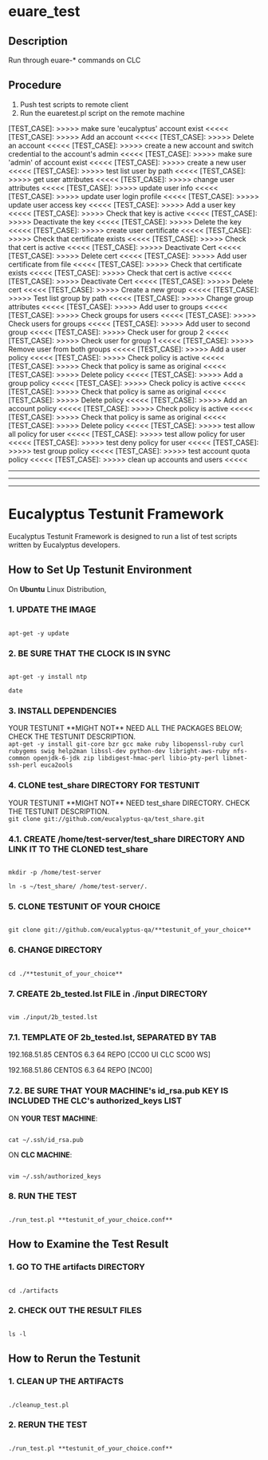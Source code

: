 
euare_test
==========

## Description

Run through euare-* commands on CLC

## Procedure

1. Push test scripts to remote client
2. Run the euaretest.pl script on the remote machine

[TEST_CASE]: >>>>> make sure 'eucalyptus' account exist <<<<<
[TEST_CASE]: >>>>> Add an account <<<<<
[TEST_CASE]: >>>>> Delete an account <<<<<
[TEST_CASE]: >>>>> create a new account and switch credential to the account's admin <<<<<
[TEST_CASE]: >>>>> make sure 'admin' of account exist <<<<<
[TEST_CASE]: >>>>> create a new user <<<<<
[TEST_CASE]: >>>>> test list user by path <<<<<
[TEST_CASE]: >>>>> get user attributes <<<<<
[TEST_CASE]: >>>>> change user attributes <<<<<
[TEST_CASE]: >>>>> update user info <<<<<
[TEST_CASE]: >>>>> update user login profile <<<<<
[TEST_CASE]: >>>>> update user access key <<<<<
[TEST_CASE]: >>>>> Add a user key <<<<<
[TEST_CASE]: >>>>> Check that key is active <<<<<
[TEST_CASE]: >>>>> Deactivate the key <<<<<
[TEST_CASE]: >>>>> Delete the key <<<<<
[TEST_CASE]: >>>>> create user certificate <<<<<
[TEST_CASE]: >>>>> Check that certificate exists <<<<<
[TEST_CASE]: >>>>> Check that cert is active <<<<<
[TEST_CASE]: >>>>> Deactivate Cert <<<<<
[TEST_CASE]: >>>>> Delete cert <<<<<
[TEST_CASE]: >>>>> Add user certificate from file <<<<<
[TEST_CASE]: >>>>> Check that certificate exists <<<<<
[TEST_CASE]: >>>>> Check that cert is active <<<<<
[TEST_CASE]: >>>>> Deactivate Cert <<<<<
[TEST_CASE]: >>>>> Delete cert <<<<<
[TEST_CASE]: >>>>> Create a new group <<<<<
[TEST_CASE]: >>>>> Test list group by path <<<<<
[TEST_CASE]: >>>>> Change group attributes <<<<<
[TEST_CASE]: >>>>> Add user to groups <<<<<
[TEST_CASE]: >>>>> Check groups for users <<<<<
[TEST_CASE]: >>>>> Check users for groups <<<<<
[TEST_CASE]: >>>>> Add user to second group <<<<<
[TEST_CASE]: >>>>> Check user for group 2 <<<<<
[TEST_CASE]: >>>>> Check user for group 1 <<<<<
[TEST_CASE]: >>>>> Remove user from both groups <<<<<
[TEST_CASE]: >>>>> Add a user policy <<<<<
[TEST_CASE]: >>>>> Check policy is active <<<<<
[TEST_CASE]: >>>>> Check that policy is same as original <<<<<
[TEST_CASE]: >>>>> Delete policy <<<<<
[TEST_CASE]: >>>>> Add a group policy <<<<<
[TEST_CASE]: >>>>> Check policy is active <<<<<
[TEST_CASE]: >>>>> Check that policy is same as original <<<<<
[TEST_CASE]: >>>>> Delete policy <<<<<
[TEST_CASE]: >>>>> Add an account policy <<<<<
[TEST_CASE]: >>>>> Check policy is active <<<<<
[TEST_CASE]: >>>>> Check that policy is same as original <<<<<
[TEST_CASE]: >>>>> Delete policy <<<<<
[TEST_CASE]: >>>>> test allow all policy for user <<<<<
[TEST_CASE]: >>>>> test allow policy for user <<<<<
[TEST_CASE]: >>>>> test deny policy for user <<<<<
[TEST_CASE]: >>>>> test group policy <<<<<
[TEST_CASE]: >>>>> test account quota policy <<<<<
[TEST_CASE]: >>>>> clean up accounts and users <<<<<


<hr><hr><hr>

# Eucalyptus Testunit Framework

Eucalyptus Testunit Framework is designed to run a list of test scripts written by Eucalyptus developers.



## How to Set Up Testunit Environment

On **Ubuntu** Linux Distribution,

### 1. UPDATE THE IMAGE

<code>
apt-get -y update
</code>

### 2. BE SURE THAT THE CLOCK IS IN SYNC

<code>
apt-get -y install ntp
</code>

<code>
date
</code>

### 3. INSTALL DEPENDENCIES
<note>
YOUR TESTUNIT **MIGHT NOT** NEED ALL THE PACKAGES BELOW; CHECK THE TESTUNIT DESCRIPTION.
</note>

<code>
apt-get -y install git-core bzr gcc make ruby libopenssl-ruby curl rubygems swig help2man libssl-dev python-dev libright-aws-ruby nfs-common openjdk-6-jdk zip libdigest-hmac-perl libio-pty-perl libnet-ssh-perl euca2ools
</code>

### 4. CLONE test_share DIRECTORY FOR TESTUNIT
<note>
YOUR TESTUNIT **MIGHT NOT** NEED test_share DIRECTORY. CHECK THE TESTUNIT DESCRIPTION.
</note>

<code>
git clone git://github.com/eucalyptus-qa/test_share.git
</code>

### 4.1. CREATE /home/test-server/test_share DIRECTORY AND LINK IT TO THE CLONED test_share

<code>
mkdir -p /home/test-server
</code>

<code>
ln -s ~/test_share/ /home/test-server/.
</code>

### 5. CLONE TESTUNIT OF YOUR CHOICE

<code>
git clone git://github.com/eucalyptus-qa/**testunit_of_your_choice**
</code>

### 6. CHANGE DIRECTORY

<code>
cd ./**testunit_of_your_choice**
</code>

### 7. CREATE 2b_tested.lst FILE in ./input DIRECTORY

<code>
vim ./input/2b_tested.lst
</code>

### 7.1. TEMPLATE OF 2b_tested.lst, SEPARATED BY TAB

<sample>
192.168.51.85	CENTOS	6.3	64	REPO	[CC00 UI CLC SC00 WS]

192.168.51.86	CENTOS	6.3	64	REPO	[NC00]
</sample>

### 7.2. BE SURE THAT YOUR MACHINE's id_rsa.pub KEY IS INCLUDED THE CLC's authorized_keys LIST

ON **YOUR TEST MACHINE**:

<code>
cat ~/.ssh/id_rsa.pub
</code>

ON **CLC MACHINE**:

<code>
vim ~/.ssh/authorized_keys
</code>

### 8. RUN THE TEST

<code>
./run_test.pl **testunit_of_your_choice.conf**
</code>


## How to Examine the Test Result

### 1. GO TO THE artifacts DIRECTORY

<code>
cd ./artifacts
</code>

### 2. CHECK OUT THE RESULT FILES

<code>
ls -l
</code>


## How to Rerun the Testunit

### 1. CLEAN UP THE ARTIFACTS

<code>
./cleanup_test.pl
</code>

### 2. RERUN THE TEST

<code>
./run_test.pl **testunit_of_your_choice.conf**
</code>


